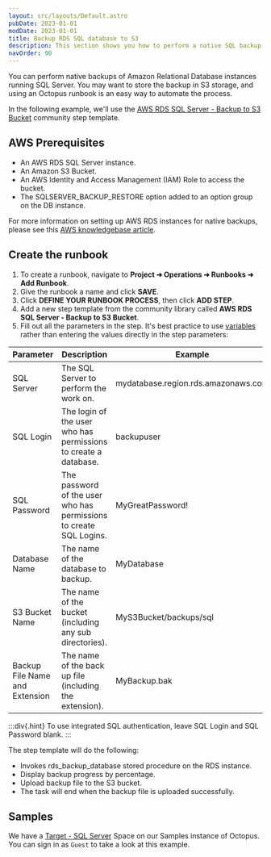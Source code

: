 ```yaml
---
layout: src/layouts/Default.astro
pubDate: 2023-01-01
modDate: 2023-01-01
title: Backup RDS SQL database to S3
description: This section shows you how to perform a native SQL backup for an RDS SQL database and store in an S3 bucket.
navOrder: 90
---
```


You can perform native backups of Amazon Relational Database instances running SQL Server. You may want to store the backup in S3 storage, and using an Octopus runbook is an easy way to automate the process. 

In the following example, we'll use the [AWS RDS SQL Server - Backup to S3 Bucket](https://library.octopus.com/step-templates/3dd60fea-b98a-4760-8867-cbd049f7aa31/actiontemplate-aws-rds-sql-server-backup-to-s3-bucket) community step template.

## AWS Prerequisites

* An AWS RDS SQL Server instance.
* An Amazon S3 Bucket.
* An AWS Identity and Access Management (IAM) Role to access the bucket.
* The SQLSERVER_BACKUP_RESTORE option added to an option group on the DB instance.

For more information on setting up AWS RDS instances for native backups, please see this [AWS knowledgebase article](https://aws.amazon.com/premiumsupport/knowledge-center/native-backup-rds-sql-server/).

## Create the runbook

1. To create a runbook, navigate to **Project ➜ Operations ➜ Runbooks ➜ Add Runbook**.
2. Give the runbook a name and click **SAVE**.
3. Click **DEFINE YOUR RUNBOOK PROCESS**, then click **ADD STEP**.
4. Add a new step template from the community library called **AWS RDS SQL Server - Backup to S3 Bucket**.
5. Fill out all the parameters in the step. It's best practice to use [variables](/docs/projects/variables) rather than entering the values directly in the step parameters:

| Parameter  | Description | Example |
| ------------- | ------------- | ------------- |
| SQL Server | The SQL Server to perform the work on. | mydatabase.region.rds.amazonaws.com |
| SQL Login | The login of the user who has permissions to create a database. | backupuser |
| SQL Password | The password of the user who has permissions to create SQL Logins. | MyGreatPassword! |
| Database Name | The name of the database to backup. | MyDatabase |
| S3 Bucket Name | The name of the bucket (including any sub directories). | MyS3Bucket/backups/sql |
| Backup File Name and Extension | The name of the back up file (including the extension). | MyBackup.bak |

:::div{.hint}
To use integrated SQL authentication, leave SQL Login and SQL Password blank.
:::
 
The step template will do the following:

* Invokes rds_backup_database stored procedure on the RDS instance.
* Display backup progress by percentage.
* Upload backup file to the S3 bucket.
* The task will end when the backup file is uploaded successfully.
 
## Samples

We have a [Target - SQL Server](https://samples.octopus.app/app#/Spaces-106/projects/aws-backup-and-restore-s3/operations/runbooks/Runbooks-666/overview) Space on our Samples instance of Octopus. You can sign in as `Guest` to take a look at this example.
